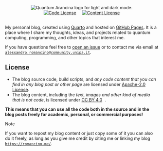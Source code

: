 <div align="center">
<picture>
  <source media="(prefers-color-scheme: dark)" srcset="./assets/quantum-arancina-white.png">
  <source media="(prefers-color-scheme: light)" srcset="./assets/quantum-arancina-black.png">
  <img alt="Quantum Arancina logo for light and dark mode." src="">
</picture>
<br>
<a href="https://www.apache.org/licenses/LICENSE-2.0"><img alt="Code License" src="https://img.shields.io/github/license/alex180500/quantum-arancina?label=code%20license"></a>
&nbsp;&nbsp;&nbsp;
<a href="https://creativecommons.org/licenses/by/4.0/"><img alt="Content License" src="https://img.shields.io/badge/content-CC%20BY%204.0-blue?label=content%20license"></a>
</div><br>

My personal blog, created using [Quarto](https://quarto.org/) and hosted on [GitHub Pages](https://pages.github.com/). It is a place where I share my thoughts, ideas, and projects related to quantum computing, programming, and other topics that interest me.

If you have questions feel free to [open an issue](https://github.com/alex180500/quantum-arancina/issues/new/choose) or to contact me via email at [`alessandro.romancino@community.unipa.it`](mailto:alessandro.romancino@community.unipa.it).

## License

- The blog source code, build scripts, and _any code content that you can find in any blog post or other page_ are licensed under [Apache-2.0 License](./LICENSE). 
- The blog content, including the _text, images and other kind of media that is not code_, is licensed under [CC BY 4.0](https://creativecommons.org/licenses/by/4.0/) <img src="https://mirrors.creativecommons.org/presskit/icons/cc.svg" alt="" style="max-width: 1em;max-height:1em;margin-left: .2em;"><img src="https://mirrors.creativecommons.org/presskit/icons/by.svg" alt="" style="max-width: 1em;max-height:1em;margin-left: .2em;">.

**This means that you can use all the code both in the source and in the blog posts freely for academic, personal, or commercial purposes!**

> [!NOTE]
> If you want to repost my blog content or just copy some of it you can also do it freely, as long as you give me credit by citing me or linking my blog [`https://romancino.me/`](https://romancino.me/).
